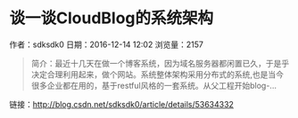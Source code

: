 # 谈一谈CloudBlog的系统架构
作者：sdksdk0
日期：2016-12-14 12:02
浏览量：2157
> 简介：最近十几天在做一个博客系统，因为域名服务器都闲置已久，于是乎决定合理利用起来，做个网站。系统整体架构采用分布式的系统,也是当今很多企业都在用的，基于restful风格的一套系统。从父工程开始blog-...

 链接：http://blog.csdn.net/sdksdk0/article/details/53634332
